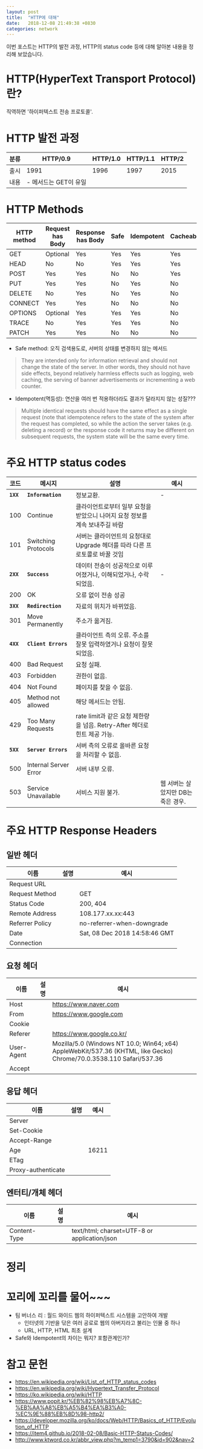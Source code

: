 ```yaml
---
layout: post
title:  "HTTP에 대해"
date:   2018-12-08 21:49:38 +0830
categories: network
---
```


이번 포스트는 HTTP의 발전 과정, HTTP의 status code 등에 대해 알아본 내용을 정리해 보았습니다. 

# HTTP(HyperText Transport Protocol)란?

직역하면 '하이퍼텍스트 전송 프로토콜'.

# HTTP 발전 과정

|분류|HTTP/0.9|HTTP/1.0|HTTP/1.1|HTTP/2|
|---|---|---|---|---|
|출시|1991|1996|1997|2015|
|내용|- 메서드는 GET이 유일|||


# HTTP Methods

HTTP method | Request has Body | Response has Body | Safe | Idempotent | Cacheable
--- | --- | --- | --- | --- | ---
GET | Optional | Yes | Yes | Yes | Yes
HEAD | No | No | Yes | Yes | Yes
POST | Yes | Yes | No | No | Yes
PUT | Yes | Yes | No | Yes | No
DELETE | No | Yes | No | Yes | No
CONNECT | Yes | Yes | No | No | No
OPTIONS | Optional | Yes | Yes | Yes | No
TRACE | No | Yes | Yes | Yes | No
PATCH | Yes | Yes | No | No | No

* Safe method: 오직 검색용도로, 서버의 상태를 변경하지 않는 메서드
> They are intended only for information retrieval and should not change the state of the server. In other words, they should not have side effects, beyond relatively harmless effects such as logging, web caching, the serving of banner advertisements or incrementing a web counter.

* Idempotent(멱등성): 연산을 여러 번 적용하더라도 결과가 달라지지 않는 성질???
> Multiple identical requests should have the same effect as a single request (note that idempotence refers to the state of the system after the request has completed, so while the action the server takes (e.g. deleting a record) or the response code it returns may be different on subsequent requests, the system state will be the same every time.

# 주요 HTTP status codes

코드 | 메시지 | 설명 | 예시
--- | --- | --- | ---
**`1XX`** | **`Information`** | 정보교환. | -
100 | Continue | 클라이언트로부터 일부 요청을 받았으니 나머지 요청 정보를 계속 보내주길 바람 | 
101 | Switching Protocols | 서버는 클라이언트의 요청대로 Upgrade 헤더를 따라 다른 프로토콜로 바꿀 것임 | 
**`2XX`** | **`Success`** | 데이터 전송이 성공적으로 이루어졌거나, 이해되었거나, 수락되었음. | -
200 | OK | 오류 없이 전송 성공 | 
**`3XX`** | **`Redirection`** | 자료의 위치가 바뀌었음. | 
301 | Move Permanently | 주소가 옮겨짐. | 
**`4XX`** | **`Client Errors`** | 클라이언트 측의 오류. 주소를 잘못 입력하였거나 요청이 잘못 되었음. | 
400 | Bad Request | 요청 실패. | 
403 | Forbidden | 권한이 없음. | 
404 | Not Found | 페이지를 찾을 수 없음. | 
405 | Method not allowed | 해당 메서드는 안됨. | 
429 | Too Many Requests | rate limit과 같은 요청 제한량을 넘음. Retry-After 헤더로 힌트 제공 가능. | 
**`5XX`** | **`Server Errors`** | 서버 측의 오류로 올바른 요청을 처리할 수 없음. | 
500 | Internal Server Error | 서버 내부 오류. | 
503 | Service Unavailable | 서비스 지원 불가. | 웹 서버는 살았지만 DB는 죽은 경우.

# 주요 HTTP Response Headers

## 일반 헤더

이름 | 설명 | 예시 
--- | --- | ---  
Request URL |  | 
Request Method |  | GET
Status Code |  | 200, 404
Remote Address |  | 108.177.xx.xx:443
Referrer Policy |  | no-referrer-when-downgrade
Date |  | Sat, 08 Dec 2018 14:58:46 GMT
Connection |  |

## 요청 헤더

이름 | 설명 | 예시 
--- | --- | ---  
Host |  | https://www.naver.com
From |  | https://www.google.com
Cookie |  | 
Referer |  | https://www.google.co.kr/
User-Agent |  | Mozilla/5.0 (Windows NT 10.0; Win64; x64) AppleWebKit/537.36 (KHTML, like Gecko) Chrome/70.0.3538.110 Safari/537.36
Accept |  | 

## 응답 헤더

이름 | 설명 | 예시 
--- | --- | --- 
Server |  | 
Set-Cookie |  | 
Accept-Range |  | 
Age |  | 16211
ETag |  | 
Proxy-authenticate |  | 

## 엔터티/개체 헤더

이름 | 설명 | 예시 
--- | --- | ---  
Content-Type |  | text/html; charset=UTF-8 or application/json

# 정리



# 꼬리에 꼬리를 물어~~~

- 팀 버너스 리 : 월드 와이드 웹의 하이퍼텍스트 시스템을 고안하여 개발
    - 인터넷의 기반을 닦은 여러 공로로 웹의 아버지라고 불리는 인물 중 하나
    - URL, HTTP, HTML 최초 설계
- Safe와 Idempotent의 차이는 뭐지? 포함관계인가?



# 참고 문헌

- https://en.wikipedia.org/wiki/List_of_HTTP_status_codes
- https://en.wikipedia.org/wiki/Hypertext_Transfer_Protocol
- https://ko.wikipedia.org/wiki/HTTP
- https://www.popit.kr/%EB%82%98%EB%A7%8C-%EB%AA%A8%EB%A5%B4%EA%B3%A0-%EC%9E%88%EB%8D%98-http2/
- https://developer.mozilla.org/ko/docs/Web/HTTP/Basics_of_HTTP/Evolution_of_HTTP
- https://item4.github.io/2018-02-08/Basic-HTTP-Status-Codes/
- http://www.ktword.co.kr/abbr_view.php?m_temp1=3790&id=902&nav=2